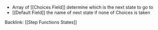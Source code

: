 - Array of [[Choices Field]] determine which is the next state to go to
- [[Default Field]] the name of next state if none of Choices is taken

Backlink: [[Step Functions States]]